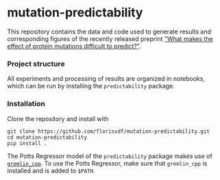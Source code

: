 # mutation-predictability

This repository contains the data and code used to generate results and corresponding 
figures of the recently released preprint 
["What makes the effect of protein mutations difficult to predict?"](https://doi.org/10.1101/2023.09.25.559319).

### Project structure
All experiments and processing of results are organized in notebooks, which can be run by 
installing the `predictability` package.

### Installation
Clone the repository and install with
```
git clone https://github.com/florisvdf/mutation-predictability.git
cd mutation-predictability
pip install .
```
The Potts Regressor model of the `predictability` package makes 
use of [`gremlin_cpp`](https://github.com/sokrypton/GREMLIN_CPP). 
To use the Potts Regressor, make sure that `gremlin_cpp` is installed 
and is added to `$PATH`.

